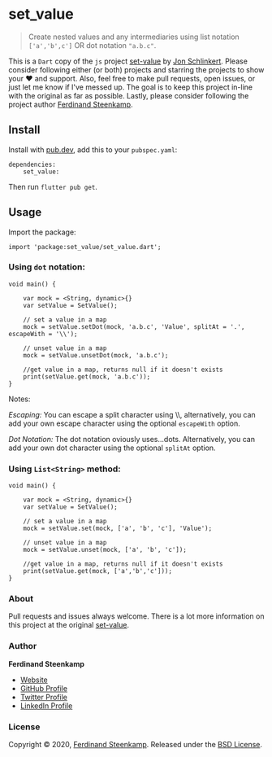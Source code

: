 # set_value

> Create nested values and any intermediaries using list notation `['a','b',c']` OR dot notation `"a.b.c"`.

This is a `Dart` copy of the `js` project [set-value](https://www.npmjs.com/package/set-value) by [Jon Schlinkert](https://github.com/jonschlinkert).
Please consider following either (or both) projects and starring the projects to show your :heart: and support.
Also, feel free to make pull requests, open issues, or just let me know if I've messed up. The goal is to keep this project in-line with the original as far as possible.
Lastly, please consider following the project author [Ferdinand Steenkamp](https://github.com/Ferdzzzzzzzz/).


## Install
Install with [pub.dev](https://pub.dev/), add this to your `pubspec.yaml`:

    dependencies:
        set_value:
Then run `flutter pub get`.

## Usage

Import the package:
    
    import 'package:set_value/set_value.dart';

### Using `dot` notation:
    
    void main() {
        
        var mock = <String, dynamic>{}
        var setValue = SetValue();
        
        // set a value in a map
        mock = setValue.setDot(mock, 'a.b.c', 'Value', splitAt = '.', escapeWith = '\\');
        
        // unset value in a map
        mock = setValue.unsetDot(mock, 'a.b.c');
        
        //get value in a map, returns null if it doesn't exists
        print(setValue.get(mock, 'a.b.c'));
    }

Notes:

*Escaping:* You can escape a split character using \\\\, alternatively, you can add your own escape character using the optional `escapeWith` option.

*Dot Notation:* The dot notation oviously uses...dots. Alternatively, you can add your own dot character using the optional `splitAt` option.

### Using `List<String>` method:
    
    void main() {
        
        var mock = <String, dynamic>{}
        var setValue = SetValue();
        
        // set a value in a map
        mock = setValue.set(mock, ['a', 'b', 'c'], 'Value');
        
        // unset value in a map
        mock = setValue.unset(mock, ['a', 'b', 'c']);
        
        //get value in a map, returns null if it doesn't exists
        print(setValue.get(mock, ['a','b','c']));
    }



### About

Pull requests and issues always welcome. There is a lot more information on this project at the original [set-value](https://www.npmjs.com/package/set-value). 

### Author

**Ferdinand Steenkamp**

* [Website](https://ferdzz.com)
* [GitHub Profile](https://github.com/Ferdzzzzzzzz)
* [Twitter Profile](https://twitter.com/therealferdz)
* [LinkedIn Profile](https://www.linkedin.com/in/ferdinand-steenkamp-552335181/)



### License

Copyright © 2020, [Ferdinand Steenkamp](https://github.com/Ferdzzzzzzzz).
Released under the [BSD License](LICENSE).



